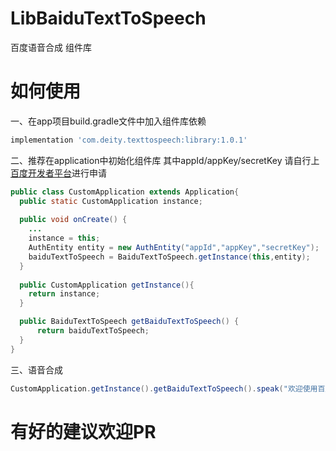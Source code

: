 # LibBaiduTextToSpeech
百度语音合成 组件库

# 如何使用
一、在app项目build.gradle文件中加入组件库依赖
```gradle
implementation 'com.deity.texttospeech:library:1.0.1'
```

二、推荐在application中初始化组件库
其中appId/appKey/secretKey 请自行上[百度开发者平台](https://ai.baidu.com/tech/speech/tts)进行申请
```java
public class CustomApplication extends Application{
  public static CustomApplication instance;
  
  public void onCreate() {
    ...
    instance = this;
    AuthEntity entity = new AuthEntity("appId","appKey","secretKey");
    baiduTextToSpeech = BaiduTextToSpeech.getInstance(this,entity);
  }
  
  public CustomApplication getInstance(){
    return instance;
  }

  public BaiduTextToSpeech getBaiduTextToSpeech() {
      return baiduTextToSpeech;
  }
}
```

三、语音合成
```java
CustomApplication.getInstance().getBaiduTextToSpeech().speak("欢迎使用百度语音合成"));
```


# 有好的建议欢迎PR
